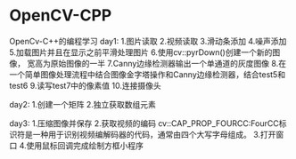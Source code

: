 # OpenCV-CPP
OpenCv-C++的编程学习
day1:
    1.图片读取
    2.视频读取
    3.滑动条添加
    4.噪声添加
    5.加载图片并且在显示之前平滑处理图片
    6.使用cv::pyrDown()创建一个新的图像， 宽高为原始图像的一半
    7.Canny边缘检测器输出一个单通道的灰度图像
    8.在一个简单图像处理流程中结合图像金字塔操作和Canny边缘检测器，结合test5和test6
    9.读写test7中的像素值
    10.连接摄像头
    
day2:
    1.创建一个矩阵
    2.独立获取数组元素
    
day3:
    1.压缩图像并保存
    2.获取视频的编码     cv::CAP_PROP_FOURCC:FourCC标识符是一种用于识别视频编解码器的代码，通常由四个大写字母组成。
    3.打开窗口
    4.使用鼠标回调完成绘制方框小程序
